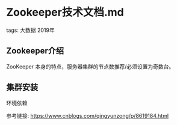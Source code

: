# Zookeeper技术文档.md

tags: 大数据 2019年

## Zookeeper介绍

 ZooKeeper 本身的特点，服务器集群的节点数推荐/必须设置为奇数台。

## 集群安装

环境依赖



参考链接: https://www.cnblogs.com/qingyunzong/p/8619184.html

